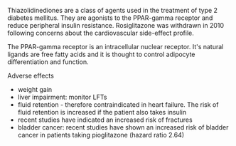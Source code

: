 Thiazolidinediones are a class of agents used in the treatment of type 2 diabetes mellitus. They are agonists to the PPAR\-gamma receptor and reduce peripheral insulin resistance. Rosiglitazone was withdrawn in 2010 following concerns about the cardiovascular side\-effect profile.  
  
The PPAR\-gamma receptor is an intracellular nuclear receptor. It's natural ligands are free fatty acids and it is thought to control adipocyte differentiation and function.  
  
Adverse effects  
* weight gain
* liver impairment: monitor LFTs
* fluid retention \- therefore contraindicated in heart failure. The risk of fluid retention is increased if the patient also takes insulin
* recent studies have indicated an increased risk of fractures
* bladder cancer: recent studies have shown an increased risk of bladder cancer in patients taking pioglitazone (hazard ratio 2\.64\)
